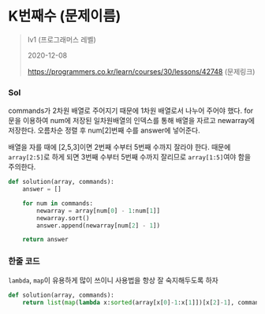 # K번째수 (문제이름)
> lv1 (프로그래머스 레벨)
>
> 2020-12-08
>
> https://programmers.co.kr/learn/courses/30/lessons/42748 (문제링크)

### Sol
commands가 2차원 배열로 주어지기 때문에 1차원 배열로서 나누어 주어야 했다.
for문을 이용하여 num에 저장된 일차원배열의 인덱스를 통해 배열을 자르고 newarray에 저장한다.
오름차순 정렬 후 num[2]번째 수를 answer에 넣어준다.

배열을 자를 때에 [2,5,3]이면 2번째 수부터 5번째 수까지 잘라야 한다.
때문에 `array[2:5]`로 하게 되면 3번째 수부터 5번째 수까지 잘리므로 `array[1:5]`여야 함을 주의한다.
```python
def solution(array, commands):
    answer = []

    for num in commands:
        newarray = array[num[0] - 1:num[1]]
        newarray.sort()
        answer.append(newarray[num[2] - 1])

    return answer
```

### 한줄 코드
`lambda`, `map`이 유용하게 많이 쓰이니 사용법을 항상 잘 숙지해두도록 하자
```python
def solution(array, commands):
    return list(map(lambda x:sorted(array[x[0]-1:x[1]])[x[2]-1], commands))
```